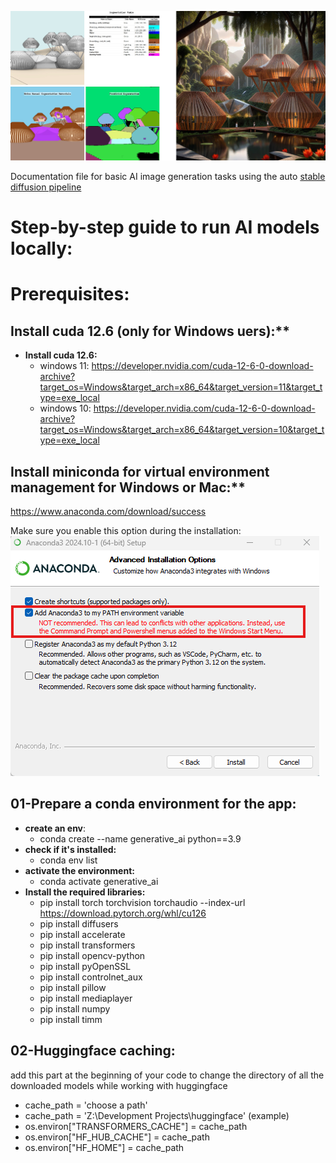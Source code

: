 ![alt text](assets/readme_images/STF-AI-03.png)

Documentation file for basic AI image generation tasks using the auto [stable diffusion pipeline](https://huggingface.co/docs/diffusers/en/api/pipelines/stable_diffusion/overview)

# Step-by-step guide to run AI models locally:

# Prerequisites:
## Install cuda 12.6 (only for Windows uers):**

- **Install cuda 12.6:**
    - windows 11: 
    https://developer.nvidia.com/cuda-12-6-0-download-archive?target_os=Windows&target_arch=x86_64&target_version=11&target_type=exe_local
    - windows 10: 
    https://developer.nvidia.com/cuda-12-6-0-download-archive?target_os=Windows&target_arch=x86_64&target_version=10&target_type=exe_local

## Install miniconda for virtual environment management for Windows or Mac:**
https://www.anaconda.com/download/success

Make sure you enable this option during the installation:
![alt text](assets/readme_images/anaconda.png)

## **01-Prepare a conda environment for the app:**

- **create an env**: 
	- conda create --name generative_ai python==3.9
- **check if it's installed:** 
	- conda env list 
- **activate the environment:** 
	- conda activate generative_ai
- **Install the required libraries:**
	- pip install torch torchvision torchaudio --index-url https://download.pytorch.org/whl/cu126
	- pip install diffusers
	- pip install accelerate
	- pip install transformers 
	- pip install opencv-python
    - pip install pyOpenSSL
    - pip install controlnet_aux
    - pip install pillow
    - pip install mediaplayer
    - pip install numpy
    - pip install timm


## **02-Huggingface caching:**

add this part at the beginning of your code to change the directory of all the downloaded models while working with huggingface

- cache_path = 'choose a path'
- cache_path = 'Z:\\Development Projects\\huggingface' (example)
- os.environ["TRANSFORMERS_CACHE"] = cache_path
- os.environ["HF_HUB_CACHE"] = cache_path
- os.environ["HF_HOME"] = cache_path
